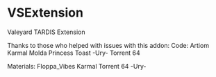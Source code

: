 # VSExtension
Valeyard TARDIS Extension

Thanks to those who helped with issues with this addon:
Code:
  Artiom
  Karmal
  Molda
  Princess Toast
  -Ury-
  Torrent 64

Materials:
  Floppa_Vibes
  Karmal
  Torrent 64
  -Ury-

